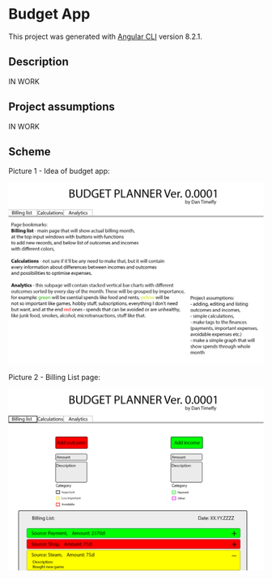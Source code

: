 # Budget App

This project was generated with [Angular CLI](https://github.com/angular/angular-cli) version 8.2.1.

## Description

IN WORK

## Project assumptions

IN WORK

## Scheme

Picture 1 - Idea of budget app:

![](src/assets/pictures/project-scheme/1.png)


Picture 2 - Billing List page:

![](src/assets/pictures/project-scheme/2.png)